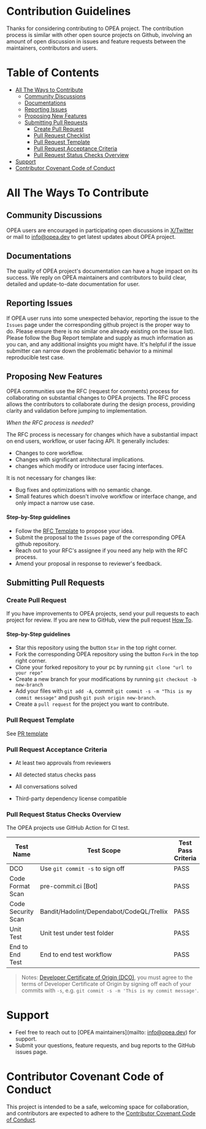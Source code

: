 Contribution Guidelines
=======================

Thanks for considering contributing to OPEA project. The contribution process is similar with other open source projects on Github, involving an amount of open discussion in issues and feature requests between the maintainers, contributors and users.


# Table of Contents

<!-- toc -->

- [All The Ways to Contribute](#all-the-ways-to-contribute)
  - [Community Discussions](#community-discussions)
  - [Documentations](#documentations)
  - [Reporting Issues](#reporting-issues)
  - [Proposing New Features](#proposing-new-features)
  - [Submitting Pull Requests](#submitting-pull-requests)
    - [Create Pull Request](#create-pull-request)
    - [Pull Request Checklist](#pull-request-checklist)
    - [Pull Request Template](#pull-request-template)
    - [Pull Request Acceptance Criteria](#pull-request-acceptance-criteria)
    - [Pull Request Status Checks Overview](#pull-request-status-checks-overview)
- [Support](#support)
- [Contributor Covenant Code of Conduct](#contributor-covenant-code-of-conduct)

<!-- tocstop -->

# All The Ways To Contribute

## Community Discussions

OPEA users are encouraged in participating open discussions in [X/Twitter](https://twitter.com/opeadev) or mail to [info@opea.dev](mailto:info@opea.dev) to get latest updates about OPEA project. 

## Documentations

The quality of OPEA project's documentation can have a huge impact on its success. We reply on OPEA maintainers and contributors to build clear, detailed and update-to-date documentation for user.

## Reporting Issues

If OPEA user runs into some unexpected behavior, reporting the issue to the `Issues` page under the corresponding github project is the proper way to do. Please ensure there is no similar one already existing on the issue list). Please follow the Bug Report template and supply as much information as you can, and any additional insights you might have. It's helpful if the issue submitter can narrow down the problematic behavior to a minimal reproducible test case.

## Proposing New Features

OPEA communities use the RFC (request for comments) process for collaborating on substantial changes to OPEA projects. The RFC process allows the contributors to collaborate during the design process, providing clarity and validation before jumping to implementation.

*When the RFC process is needed?*

The RFC process is necessary for changes which have a substantial impact on end users, workflow, or user facing API. It generally includes:

- Changes to core workflow.
- Changes with significant architectural implications.
- changes which modify or introduce user facing interfaces.

It is not necessary for changes like:

- Bug fixes and optimizations with no semantic change.
- Small features which doesn't involve workflow or interface change, and only impact a narrow use case.

#### Step-by-Step guidelines

- Follow the [RFC Template](./rfc_template.md) to propose your idea.
- Submit the proposal to the `Issues` page of the corresponding OPEA github repository.
- Reach out to your RFC's assignee if you need any help with the RFC process.
- Amend your proposal in response to reviewer's feedback.

## Submitting Pull Requests

### Create Pull Request

If you have improvements to OPEA projects, send your pull requests to each project for review.
If you are new to GitHub, view the pull request [How To](https://help.github.com/articles/using-pull-requests/).

#### Step-by-Step guidelines

- Star this repository using the button `Star` in the top right corner.
- Fork the corresponding OPEA repository using the button `Fork` in the top right corner.
- Clone your forked repository to your pc by running `git clone "url to your repo"`
- Create a new branch for your modifications by running `git checkout -b new-branch`
- Add your files with `git add -A`, commit `git commit -s -m "This is my commit message"` and push `git push origin new-branch`.
- Create a `pull request` for the project you want to contribute.

### Pull Request Template

See [PR template](./pull_request_template.md)

### Pull Request Acceptance Criteria

- At least two approvals from reviewers

- All detected status checks pass

- All conversations solved

- Third-party dependency license compatible

### Pull Request Status Checks Overview

The OPEA projects use GitHub Action for CI test.

| Test Name          | Test Scope                                | Test Pass Criteria |
|--------------------|-------------------------------------------|--------------------|
| DCO                | Use `git commit -s` to sign off           | PASS               |
| Code Format Scan   | pre-commit.ci [Bot]                       | PASS               |
| Code Security Scan | Bandit/Hadolint/Dependabot/CodeQL/Trellix | PASS               |
| Unit Test          | Unit test under test folder               | PASS               |
| End to End Test    | End to end test workflow                  | PASS               |

> Notes: [Developer Certificate of Origin (DCO)](https://en.wikipedia.org/wiki/Developer_Certificate_of_Origin), you must agree to the terms of Developer Certificate of Origin by signing off each of your commits with `-s`, e.g. `git commit -s -m 'This is my commit message'`.

# Support

- Feel free to reach out to [OPEA maintainers](mailto: info@opea.dev) for support. 
- Submit your questions, feature requests, and bug reports to the GitHub issues page.

# Contributor Covenant Code of Conduct

This project is intended to be a safe, welcoming space for collaboration, and contributors are expected to adhere to the [Contributor Covenant Code of Conduct](./CODE_OF_CONDUCT.md).
